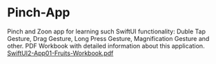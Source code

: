 # Pinch-App
Pinch and Zoon app for learning such SwiftUI functionality: Duble Tap Gesture, Drag Gesture, Long Press Gesture, Magnification Gesture and other.
PDF Workbook with detailed information about this application.
[SwiftUI2-App01-Fruits-Workbook.pdf](https://github.com/Artem-kovalenko/Pinch-App/files/12210043/SwiftUI2-App01-Fruits-Workbook.pdf)
